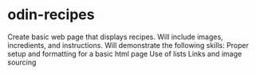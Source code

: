 # odin-recipes
Create basic web page that displays recipes. Will include images, incredients, and instructions.
Will demonstrate the following skills:
Proper setup and formatting for a basic html page
Use of lists
Links and image sourcing

